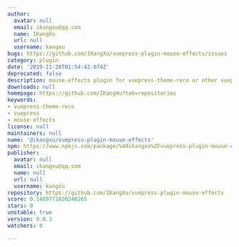 ```yaml
---
author:
  avatar: null
  email: ikangxu@qq.com
  name: IKangXu
  url: null
  username: kangxu
bugs: https://github.com/IKangXu/vuepress-plugin-mouse-effects/issues
category: plugin
date: '2019-11-28T01:54:42.074Z'
deprecated: false
description: mouse-effects plugin for vuepress-theme-reco or other vuepress theme
downloads: null
homepage: https://github.com/IKangXu?tab=repositories
keywords:
- vuepress-theme-reco
- vuepress
- mouse-effects
license: null
maintainers: null
name: '@ikangxu/vuepress-plugin-mouse-effects'
npm: https://www.npmjs.com/package/%40ikangxu%2Fvuepress-plugin-mouse-effects
publisher:
  avatar: null
  email: ikangxu@qq.com
  name: null
  url: null
  username: kangxu
repository: https://github.com/IKangXu/vuepress-plugin-mouse-effects
score: 0.1489771030248265
stars: 0
unstable: true
version: 0.0.3
watchers: 0

---
```


